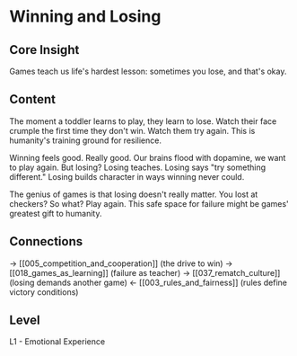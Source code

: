 # Winning and Losing
## Core Insight
Games teach us life's hardest lesson: sometimes you lose, and that's okay.

## Content
The moment a toddler learns to play, they learn to lose. Watch their face crumple the first 
time they don't win. Watch them try again. This is humanity's training ground for resilience.

Winning feels good. Really good. Our brains flood with dopamine, we want to play again. But 
losing? Losing teaches. Losing says "try something different." Losing builds character in 
ways winning never could.

The genius of games is that losing doesn't really matter. You lost at checkers? So what? 
Play again. This safe space for failure might be games' greatest gift to humanity.

## Connections
→ [[005_competition_and_cooperation]] (the drive to win)
→ [[018_games_as_learning]] (failure as teacher)
→ [[037_rematch_culture]] (losing demands another game)
← [[003_rules_and_fairness]] (rules define victory conditions)

## Level
L1 - Emotional Experience